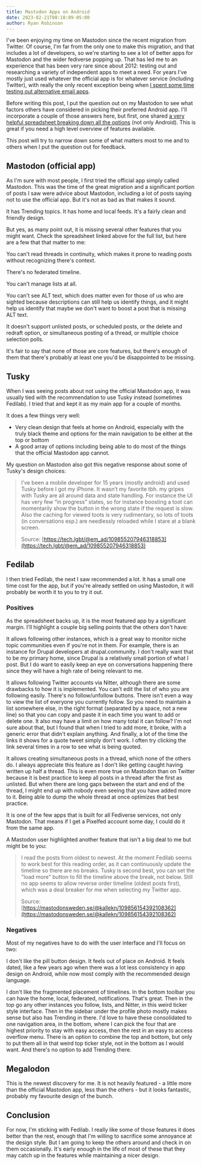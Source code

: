 ```yaml
---
title: Mastodon Apps on Android
date: 2023-02-21T08:18:09-05:00
author: Ryan Robinson
---
```


I've been enjoying my time on Mastodon since the recent migration from Twitter. Of course, I'm far from the only one to make this migration, and that includes a lot of developers, so we're starting to see a lot of better apps for Mastodon and the wider fediverse popping up. That has led me to an experience that has been very rare since about 2012: testing out and researching a variety of independent apps to meet a need. For years I've mostly just used whatever the official app is for whatever service (including Twitter), with really the only recent exception being when [I spent some time testing out alternative email apps](/android-email-apps/).

Before writing this post, I put the question out on my Mastodon to see what factors others have considered in picking their preferred Android app. I'll incorporate a couple of those answers here, but first, one shared [a very helpful spreadsheet breaking down all the options](https://docs.google.com/spreadsheets/d/1De5KRwqMIdwEryfoeBLARgxF7QgKkeOQBCilKuIdAXE/edit?usp=drivesdk) (not only Android). This is great if you need a high level overview of features available.

This post will try to narrow down some of what matters most to me and to others when I put the question out for feedback.

## Mastodon (official app)

As I'm sure with most people, I first tried the official app simply called Mastodon. This was the time of the great migration and a significant portion of posts I saw were advice about Mastodon, including a lot of posts saying not to use the official app. But it's not as bad as that makes it sound.

It has Trending topics. It has home and local feeds. It's a fairly clean and friendly design.

But yes, as many point out, it is missing several other features that you might want. Check the spreadsheet linked above for the full list, but here are a few that that matter to me:

You can't read threads in continuity, which makes it prone to reading posts without recognizing there's context.

There's no federated timeline.

You can't manage lists at all.

You can't see ALT text, which does matter even for those of us who are sighted because descriptions can still help us identify things, and it might help us identify that maybe we don't want to boost a post that is missing ALT text.

It doesn't support unlisted posts, or scheduled posts, or the delete and redraft option, or simultaneous posting of a thread, or multiple choice selection polls.

It's fair to say that none of those are core features, but there's enough of them that there's probably at least one you'd be disappointed to be missing.

## Tusky

When I was seeing posts about not using the official Mastodon app, it was usually tied with the recommendation to use Tusky instead (sometimes Fedilab). I tried that and kept it as my main app for a couple of months.

It does a few things very well:

- Very clean design that feels at home on Android, especially with the truly black theme and options for the main navigation to be either at the top or bottom
- A good array of options including being able to do most of the things that the official Mastodon app cannot.


My question on Mastodon also got this negative response about some of Tusky's design choices:

> I’ve been a mobile developer for 15 years (mostly android) and used Tusky before I got my iPhone. It wasn’t my favorite tbh. my gripes with Tusky are all around data and state handling.
>For instance the UI has very few “in progress” states, so for instance boosting a toot can  momentarily show the button in the wrong state if the request is slow.
>Also the caching for viewed toots is very rudimentary, so lots of toots (in conversations esp.) are needlessly reloaded while I stare at a blank screen.
>
> Source: [https://tech.lgbt/@em_ad/109855207946318853](https://tech.lgbt/@em_ad/109855207946318853)


## Fedilab

I then tried Fedilab, the next I saw recommended a lot. It has a small one time cost for the app, but if you're already settled on using Mastodon, it will probably be worth it to you to try it out.

### Positives

As the spreadsheet backs up, it is the most featured app by a significant margin. I'll highlight a couple big selling points that the others don't have:

It allows following other instances, which is a great way to monitor niche topic communities even if you're not in them. For example, there is an instance for Drupal developers at drupal.community. I don't really want that to be my primary home, since Drupal is a relatively small portion of what I post. But I do want to easily keep an eye on conversations happening there since they will have a high rate of being relevant to me.

It allows following Twitter accounts via Nitter, although there are some drawbacks to how it is implemented. You can't edit the list of who you are following easily. There's no follow/unfollow buttons. There isn't even a way to view the list of everyone you currently follow. So you need to maintain a list somewhere else, in the right format (separated by a space, not a new line) so that you can copy and paste it in each time you want to add or delete one. It also may have a limit on how many total it can follow? I'm not sure about that, but I found that when I tried to add more, it broke, with a generic error that didn't explain anything. And finally, a lot of the time the links it shows for a quote tweet simply don't work. I often try clicking the link several times in a row to see what is being quoted.

It allows creating simultaneous posts in a thread, which none of the others do. I always appreciate this feature as I don't like getting caught having written up half a thread. This is even more true on Mastodon than on Twitter because it is best practice to keep all posts in a thread after the first as unlisted. But when there are long gaps between the start and end of the thread, I might end up with nobody even seeing that you have added more to it. Being able to dump the whole thread at once optimizes that best practice.

It is one of the few apps that is built for all Fediverse services, not only Mastodon. That means if I get a Pixelfed account some day, I could do it from the same app.

A Mastodon user highlighted another feature that isn't a big deal to me but might be to you:

> I read the posts from oldest to newest. At the moment Fedilab seems to work best for this reading order, as it can continuously update the timeline so there are no breaks.
Tusky is second best, you can set the "load more" button to fill the timeline above the break, not below.
Still no app seems to allow reverse order timeline (oldest posts first), which was a deal breaker for me when selecting my Twitter app.
>
> Source: [https://mastodonsweden.se/@kallekn/109856154392108362](https://mastodonsweden.se/@kallekn/109856154392108362)

### Negatives

Most of my negatives have to do with the user interface and I'll focus on two:

I don't like the pill button design. It feels out of place on Android. It feels dated, like a few years ago when there was a lot less consistency in app design on Android, while now most comply with the recommended design language.

I don't like the fragmented placement of timelines. In the bottom toolbar you can have the home, local, federated, notifications. That's great. Then in the top go any other instances you follow, lists, and Nitter, in this weird ticker style interface. Then in the sidebar under the profile photo mostly makes sense but also has Trending in there. I'd love to have these consolidated to one navigation area, in the bottom, where I can pick the four that are highest priority to stay with easy access, then the rest in an easy to access overflow menu. There is an option to combine the top and bottom, but only to put them all in that weird top ticker style, not in the bottom as I would want. And there's no option to add Trending there.

## Megalodon

This is the newest discovery for me. It is not heavily featured - a little more than the official Mastodon app, less than the others - but it looks fantastic, probably my favourite design of the bunch.

## Conclusion

For now, I'm sticking with Fedilab. I really like some of those features it does better than the rest, enough that I'm willing to sacrifice some annoyance at the design style. But I am going to keep the others around and check in on them occasionally. It's early enough in the life of most of these that they may catch up in the features while maintaining a nicer design.
